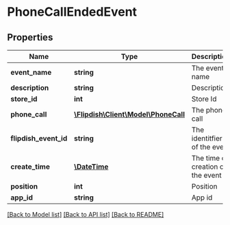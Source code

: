 # PhoneCallEndedEvent

## Properties
Name | Type | Description | Notes
------------ | ------------- | ------------- | -------------
**event_name** | **string** | The event name | [optional] 
**description** | **string** | Description | [optional] 
**store_id** | **int** | Store Id | [optional] 
**phone_call** | [**\Flipdish\Client\Model\PhoneCall**](PhoneCall.md) | The phone call | [optional] 
**flipdish_event_id** | **string** | The identitfier of the event | [optional] 
**create_time** | [**\DateTime**](\DateTime.md) | The time of creation of the event | [optional] 
**position** | **int** | Position | [optional] 
**app_id** | **string** | App id | [optional] 

[[Back to Model list]](../README.md#documentation-for-models) [[Back to API list]](../README.md#documentation-for-api-endpoints) [[Back to README]](../README.md)


